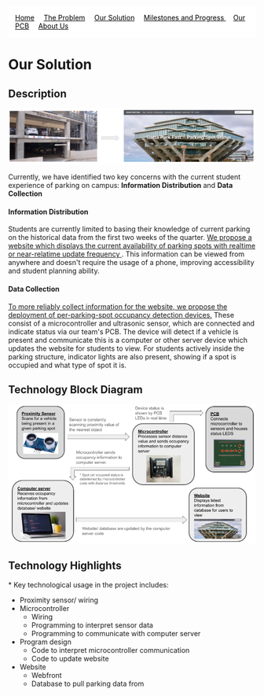 <nav style="background-color: white; padding: 1em;">
  <a href="/ECE196_team10/" style="color:#000; margin-right: 15px; text-decoration: underline;">Home</a>
  <a href="/ECE196_team10/problem" style="color:#000; margin-right: 15px; text-decoration: underline;">The Problem</a>
  <a href="/ECE196_team10/solution" style="color: #000; margin-right: 15px; text-decoration: underline;">Our Solution</a>
  <a href="/ECE196_team10/milestones_progress" style="color:#000; margin-right: 15px; text-decoration: underline;"> Milestones and Progress </a>
  <a href="/ECE196_team10/pcb" style="color:#000;margin-right: 15px;  text-decoration: underline;">Our PCB</a>
  <a href="/ECE196_team10/team" style="color:#000; margin-right: 15px; text-decoration: underline;">About Us</a>
</nav>


# Our Solution

## Description
![Image of parking structure and website](source/solution/solution_diagram_2.png)

Currently, we have identified two key concerns with the current student experience of parking on campus: **Information Distribution** and **Data Collection**

#### Information Distribution
Students are currently limited to basing their knowledge of current parking on the historical data from the first two weeks of the quarter. <u> We propose a website which displays the current availability of parking spots with realtime or near-relatime update frequency </u>. This information can be viewed from anywhere and doesn't require the usage of a phone, improving accessibility and student planning ability.



#### Data Collection
<u>To more reliably collect information for the website, we propose the deployment of per-parking-spot occupancy detection devices.</u> These consist of a microcontroller and ultrasonic sensor, which are connected and indicate status via our team's PCB. The device will detect if a vehicle is present and communicate this is a computer or other server device which updates the website for students to view. For students actively inside the parking structure, indicator lights are also present, showing if a spot is occupied and what type of spot it is.



## Technology Block Diagram
![Hardware Block Diagram](source/solution/tech_diagram_2.png)


## Technology Highlights
\* Key technological usage in the project includes:
- Proximity sensor/ wiring
- Microcontroller 
  - Wiring
  - Programming to interpret sensor data
  - Programming to communicate with computer server
- Program design
  - Code to interpret microcontroller communication
  - Code to update website
- Website
  - Webfront
  - Database to pull parking data from

